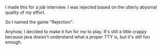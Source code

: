I made this for a job interview. I was rejected based on the utterly abysmal quality of my effort.

So I named the game "Rejection".

Anyhow, I decided to make it fun for *me* to play. It's still a little crappy because java doesn't understand what a proper TTY is, but it's still fun enough.

